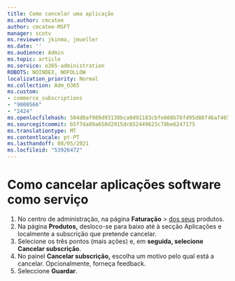 ```yaml
---
title: Como cancelar uma aplicação
ms.author: cmcatee
author: cmcatee-MSFT
manager: scotv
ms.reviewer: jkinma, jmueller
ms.date: ''
ms.audience: Admin
ms.topic: article
ms.service: o365-administration
ROBOTS: NOINDEX, NOFOLLOW
localization_priority: Normal
ms.collection: Adm_O365
ms.custom:
- commerce_subscriptions
- "9000566"
- "2424"
ms.openlocfilehash: 504d0af989d93130bca0d91183cbfe608b76fd95d88f46af465e87cff1f052df
ms.sourcegitcommit: b5f7da89a650d2915dc652449623c78be6247175
ms.translationtype: MT
ms.contentlocale: pt-PT
ms.lasthandoff: 08/05/2021
ms.locfileid: "53926472"
---
```

# <a name="how-to-cancel-software-as-a-service-apps"></a>Como cancelar aplicações software como serviço

1. No centro de administração, na página **Faturação**  >  [dos seus](https://go.microsoft.com/fwlink/p/?linkid=842054) produtos.
2. Na página **Produtos,** desloco-se para baixo até à secção Aplicações e localmente a subscrição que pretende cancelar.  
3. Selecione os três pontos (mais ações) e, em **seguida, selecione Cancelar subscrição**.
4. No painel **Cancelar subscrição,** escolha um motivo pelo qual está a cancelar. Opcionalmente, forneça feedback.
5. Seleccione **Guardar**.